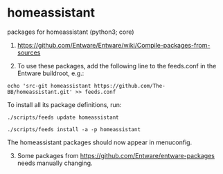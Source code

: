 # homeassistant
packages for homeassistant (python3; core)

1. https://github.com/Entware/Entware/wiki/Compile-packages-from-sources

2. To use these packages, add the following line to the feeds.conf in the Entware buildroot, e.g.:

```echo 'src-git homeassistant https://github.com/The-BB/homeassistant.git' >> feeds.conf```

To install all its package definitions, run:

```./scripts/feeds update homeassistant```

```./scripts/feeds install -a -p homeassistant```

The homeassistant packages should now appear in menuconfig.

3. Some packages from https://github.com/Entware/entware-packages needs manually changing.
